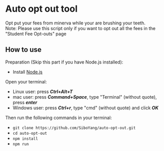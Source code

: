 # Auto opt out tool

Opt put your fees from minerva while your are brushing your teeth.  
Note: Please use this script only if you want to opt out all the fees in the "Student Fee Opt-outs" page

## How to use

Preparation (Skip this part if you have Node.js installed): 
- Install [Node.js](https://nodejs.org/en/download/)

Open your terminal:
- Linux user: press ***Ctrl+Alt+T***
- mac user: press ***Command+Space***, type "Terminal" (without quote), press ***enter***
- Windows user: press ***Ctrl+r***, type "cmd" (without quote) and click ***OK***


Then run the following commands in your terminal:
- `git clone https://github.com/SiboYang/auto-opt-out.git`
- `cd auto-opt-out`
- `npm install`
- `npm run`  



